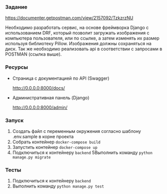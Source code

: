 ### Задание

https://documenter.getpostman.com/view/2157092/TzkzrzNU

Необходимо разработать сервис, на основе фреймворка Django c использованием DRF, который позволит загружать изображения
с компьютера пользователя, или по ссылке, а затем изменять их размер используя библиотеку Pillow. Изображения должны
сохраняться на диск. Так же необходимо реализовать api в соответствии с запросами в POSTMAN (ссылка выше).

### Ресурсы

- Страница с документацией по API (Swagger)

  http://0.0.0.0:8000/docs/

- Административная панель (Django)

  http://0.0.0.0:8000/admin/

### Запуск

1. Создать файл с переменным окружения согласно шаблону .env.sample в корне проекта
2. Собрать контейнер `docker-compose build`
3. Запустить контейнер `docker-compose up`
4. Подключиться к контейнеру `backend`
5Выполнить команду `python manage.py migrate`

### Тесты
1. Подключиться к контейнеру `backend`
2. Выполнить команду `python manage.py test`
